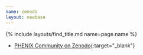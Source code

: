 ```yaml
---
name: zenodo
layout: newbase
---
```

{% include layouts/find_title.md name=page.name %}

- [PHENIX Community on Zenodo](https://zenodo.org/communities/phenixcollaboration/){:target="_blank"}
